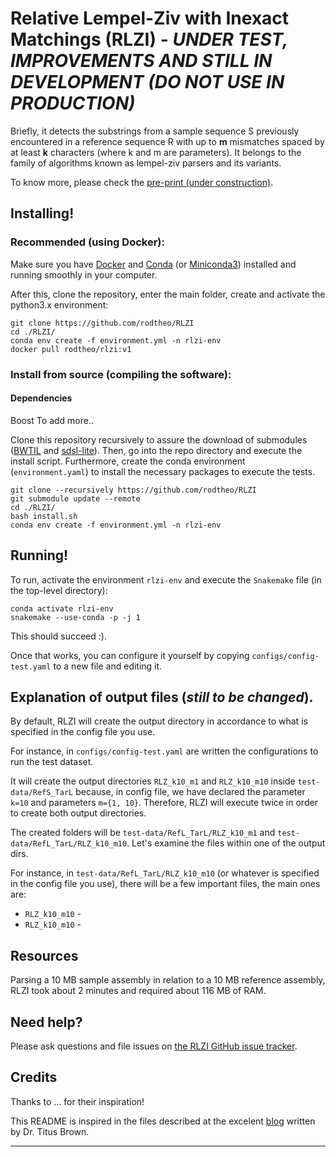 # Relative Lempel-Ziv with Inexact Matchings (RLZI) - _UNDER TEST, IMPROVEMENTS AND STILL IN DEVELOPMENT (DO NOT USE IN PRODUCTION)_

Briefly, it detects the substrings from a sample sequence S previously encountered in a reference sequence R with up to **m** mismatches spaced by at least **k** characters (where k and m are parameters). It belongs to the family of algorithms known as lempel-ziv parsers and its variants.

To know more, please check the [pre-print (under construction)](https://github.com/rodtheo/RLZI/blob/master/RLZI_paper_in_LNCC_template_-1.pdf).

## Installing!

### Recommended (using Docker):

Make sure you have [Docker](https://www.docker.com/) and [Conda](https://docs.anaconda.com/anaconda/install/) (or [Miniconda3](https://docs.conda.io/en/latest/miniconda.html)) installed and running smoothly in your computer.

After this, clone the repository, enter the main folder, create and activate the python3.x environment:

```
git clone https://github.com/rodtheo/RLZI
cd ./RLZI/
conda env create -f environment.yml -n rlzi-env
docker pull rodtheo/rlzi:v1
```

### Install from source (compiling the software):

#### Dependencies
Boost
To add more..

Clone this repository recursively to assure the download of submodules ([BWTIL](https://github.com/rodtheo/BWTIL) and [sdsl-lite](https://github.com/simongog/sdsl-lite)). Then, go into the repo directory and execute the install script. Furthermore, create the conda environment (`environment.yaml`) to install the necessary packages to execute the tests. 

```
git clone --recursively https://github.com/rodtheo/RLZI
git submodule update --remote
cd ./RLZI/
bash install.sh
conda env create -f environment.yml -n rlzi-env
```

## Running!

To run, activate the environment `rlzi-env` and execute the `Snakemake` file (in the top-level directory):

```
conda activate rlzi-env
snakemake --use-conda -p -j 1
```

This should succeed :).

Once that works, you can configure it yourself by copying `configs/config-test.yaml` to a new file and editing it.

## Explanation of output files (_still to be changed_).

By default, RLZI will create the output directory in accordance to what is specified in the config file you use.

For instance, in `configs/config-test.yaml` are written the configurations to run the test dataset.

It will create the output directories `RLZ_k10_m1` and `RLZ_k10_m10` inside `test-data/RefS_TarL` because, in config file, we have declared the parameter `k=10` and parameters `m={1, 10}`. Therefore, RLZI will execute twice in order to create both output directories.

The created folders will be `test-data/RefL_TarL/RLZ_k10_m1` and `test-data/RefL_TarL/RLZ_k10_m10`. Let's examine the files within one of the output dirs.

For instance, in `test-data/RefL_TarL/RLZ_k10_m10` (or whatever is specified in the config file you use), there will be a few important files, the main ones are:

* `RLZ_k10_m10` -
* `RLZ_k10_m10` - 

## Resources

Parsing a 10 MB sample assembly in relation to a 10 MB reference assembly, RLZI took about 2 minutes and required about 116 MB of RAM.

## Need help?

Please ask questions and file issues on [the RLZI GitHub issue tracker](https://github.com/rodtheo/RLZI/issues).

## Credits

Thanks to ... for their inspiration!

This README is inspired in the files described at the excelent [blog](http://ivory.idyll.org/blog/2020-software-and-workflow-dev-practices.html) written by Dr. Titus Brown.

----
